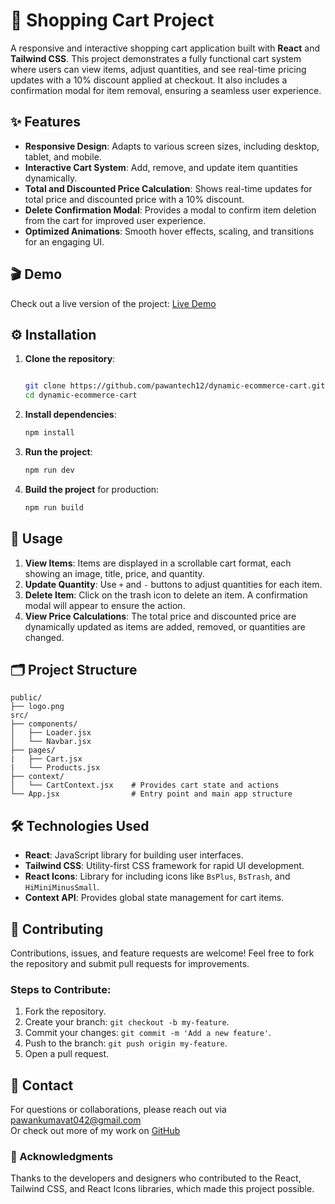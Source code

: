 # 🛒 Shopping Cart Project

A responsive and interactive shopping cart application built with **React** and **Tailwind CSS**. This project demonstrates a fully functional cart system where users can view items, adjust quantities, and see real-time pricing updates with a 10% discount applied at checkout. It also includes a confirmation modal for item removal, ensuring a seamless user experience.



## ✨ Features

- **Responsive Design**: Adapts to various screen sizes, including desktop, tablet, and mobile.
- **Interactive Cart System**: Add, remove, and update item quantities dynamically.
- **Total and Discounted Price Calculation**: Shows real-time updates for total price and discounted price with a 10% discount.
- **Delete Confirmation Modal**: Provides a modal to confirm item deletion from the cart for improved user experience.
- **Optimized Animations**: Smooth hover effects, scaling, and transitions for an engaging UI.


## 🎬 Demo

Check out a live version of the project: [Live Demo](https://dynamic-ecommerce-cart.vercel.app/)  

## ⚙️ Installation

1. **Clone the repository**:
   ```bash

   git clone https://github.com/pawantech12/dynamic-ecommerce-cart.git
   cd dynamic-ecommerce-cart

   ```

2. **Install dependencies**:
   ```bash
   npm install
   ```

3. **Run the project**:
   ```bash
   npm run dev
   ```

4. **Build the project** for production:
   ```bash
   npm run build
   ```


## 🚀 Usage

1. **View Items**: Items are displayed in a scrollable cart format, each showing an image, title, price, and quantity.
2. **Update Quantity**: Use `+` and `-` buttons to adjust quantities for each item.
3. **Delete Item**: Click on the trash icon to delete an item. A confirmation modal will appear to ensure the action.
4. **View Price Calculations**: The total price and discounted price are dynamically updated as items are added, removed, or quantities are changed.


## 🗂️ Project Structure

```plaintext
public/
├── logo.png
src/
├── components/
│   ├── Loader.jsx       
│   └── Navbar.jsx
├── pages/
|   ├── Cart.jsx
|   └── Products.jsx
├── context/
│   └── CartContext.jsx    # Provides cart state and actions
└── App.jsx                # Entry point and main app structure
```


## 🛠️ Technologies Used

- **React**: JavaScript library for building user interfaces.
- **Tailwind CSS**: Utility-first CSS framework for rapid UI development.
- **React Icons**: Library for including icons like `BsPlus`, `BsTrash`, and `HiMiniMinusSmall`.
- **Context API**: Provides global state management for cart items.


## 🤝 Contributing

Contributions, issues, and feature requests are welcome! Feel free to fork the repository and submit pull requests for improvements.

### Steps to Contribute:

1. Fork the repository.
2. Create your branch: `git checkout -b my-feature`.
3. Commit your changes: `git commit -m 'Add a new feature'`.
4. Push to the branch: `git push origin my-feature`.
5. Open a pull request.


## 📧 Contact

For questions or collaborations, please reach out via [pawankumavat042@gmail.com](mailto:pawankumavat042@gmail.com)  
Or check out more of my work on [GitHub](https://github.com/pawantech12)

### 🌟 Acknowledgments

Thanks to the developers and designers who contributed to the React, Tailwind CSS, and React Icons libraries, which made this project possible.
